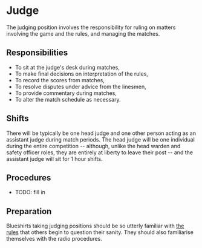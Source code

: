 Judge
=====

The judging position involves the responsibility for ruling on
matters involving the game and the rules, and managing the matches.

Responsibilities
----------------

* To sit at the judge's desk during matches,
* To make final decisions on interpretation of the rules,
* To record the scores from matches,
* To resolve disputes under advice from the linesmen,
* To provide commentary during matches,
* To alter the match schedule as necessary.

Shifts
------

There will be typically be one head judge and one other person
acting as an assistant judge during match periods. The head judge
will be one individual during the entire competition -- although,
unlike the head warden and safety officer roles, they are entirely
at liberty to leave their post -- and the assistant judge will sit
for 1 hour shifts.

Procedures
----------

* TODO: fill in

Preparation
-----------

Blueshirts taking judging positions should be so utterly familiar
with [the rules](https://www.studentrobotics.org/docs/rules) that
others begin to question their sanity. They should also familiarise
themselves with the radio procedures.

